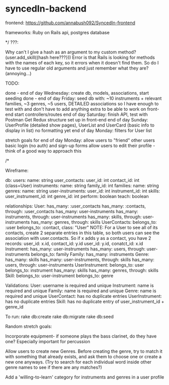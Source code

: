 # syncedIn-backend

frontend: https://github.com/annabush092/SyncedIn-frontend

frameworks: Ruby on Rails api, postgres database

*/
???:

Why can't I give a hash as an argument to my custom method? (user.add_skill({hash here???}))
Error is that Rails is looking for methods with the names of each key, so it errors when it doesn't find them. So do I have to use regular old arguments and just remember what they are? (annoying...)


TODO:

done  -  end of day Wednesday: create db, models, associations, start seeding
done - end of day Friday:
  seed db with:
    ~10 instruments + relevant families,
    ~3 genres,
    ~5 users,
    DETAILED associations so I have enough to test with and don't have to add
      anything extra to be able to work on front-end
  start controllers/routes
end of day Saturday:
  finish API, test with Postman
  Get Redux structure set up in front-end
end of day Sunday:
  UserProfile (detailed show pages),
  UserList and UserCard (basic info to display in list)
  no formatting yet
end of day Monday:
  filters for User list

stretch goals for end of day Monday:
  allow users to "friend" other users
  basic login (no auth) and sign-up forms
  allow users to edit their profile - think of a good way to approach this

/*

Wireframe:

  db:
    users:
      name: string
    user_contacts:
      user_id: int
      contact_id: int (class=User)
    instruments:
      name: string
      family_id: int
    families:
      name: string
    genres:
      name: string
    user-instruments:
      user_id: int
      instrument_id: int
    skills:
      user_instrument_id: int
      genre_id: int
      perform: boolean
      teach: boolean

  relationships:
    User:
      has_many: :user_contacts
      has_many: :contacts, through: :user_contacts
      has_many: user-instruments
      has_many: instruments, through: user-instruments
      has_many: skills, through: user-instruments
      has_many: genres, through: skills
    UserContacts:
      belongs_to: :user
      belongs_to: :contact, class: "User"
      NOTE: For a User to see all of its contacts, create 2 separate
        entries in this table, so both users can see the association with
        user.contacts. So if x adds y as a contact, you have 2 records:
        user_id: x.id, contact_id: y.id
        user_id: y.id, conatct_id: x.id
    Instrument:
      has_many: user-instruments
      has_many: users, through: user-instruments
      belongs_to: family
    Family:
      has_many: instruments
    Genre:
      has_many: skills
      has_many: user-instruments, through: skills
      has_many: users, through: user-instruments
    UserInstrument:
      belongs_to: user
      belongs_to: instrument
      has_many: skills
      has_many: genres, through: skills
    Skill:
      belongs_to: user-instrument
      belongs_to: genre

  Validations:
      User: username is required and unique
      Instrument: name is required and unique
      Family: name is required and unique
      Genre: name is required and unique
      UserContact: has no duplicate entries
      UserInstrument: has no duplicate entries
      Skill: has no duplicate entry of user_instrument_id + genre_id


To run:
rake db:create
rake db:migrate
rake db:seed


Random stretch goals:

Incorporate equipment- if someone plays the bass clarinet, do they have one? Especially important for percussion

Allow users to create new Genres. Before creating the genre, try to match it with something that already exists, and ask them to choose one or create a new one anyways. (Try to search for each individual word inside other genre names to see if there are any matches?)

Add a 'willing-to-learn' category for instruments and genres in a user profile
